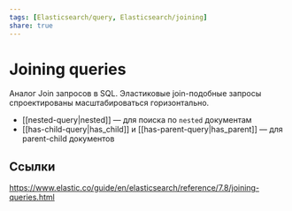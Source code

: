 ```yaml
---
tags: [Elasticsearch/query, Elasticsearch/joining]
share: true
---
```

# Joining queries
Аналог Join запросов в SQL. Эластиковые join-подобные запросы спроектированы масштабироваться горизонтально.
- [[nested-query|nested]] — для поиска по `nested` документам
- [[has-child-query|has_child]] и [[has-parent-query|has_parent]] — для parent-child документов
## Ссылки
https://www.elastic.co/guide/en/elasticsearch/reference/7.8/joining-queries.html